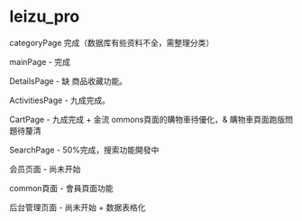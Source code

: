 # leizu_pro

categoryPage 完成（数据库有些资料不全，需整理分类）

mainPage - 完成

DetailsPage - 缺 商品收藏功能。 

ActivitiesPage - 九成完成。

CartPage  - 九成完成 + 金流  ommons頁面的購物車待優化，& 購物車頁面跑版問題待釐清

SearchPage - 50%完成，搜索功能開發中

会员页面 - 尚未开始

common頁面 -  會員頁面功能

后台管理页面 - 尚未开始  + 数据表格化

